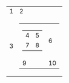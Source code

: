 <table>
  <tr>
    <td>1</td>
    <td>2</td>
  </tr>
  <tr>
    <td>3</td>
    <td>
      <table>
        <tr>
          <td>
            <table>
              <tr>
                <td>4</td>
                <td>5</td>
              </tr>
              <tr>
                <td>7</td>
                <td>8</td>
              </tr>
            </table>
          </td>
          <td>6</td>
        </tr>
        <tr>
          <td>9</td>
          <td>10</td>
        </tr>
      </table>
    </td>
  </tr>
</table>